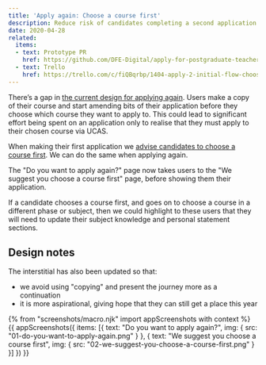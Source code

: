 ```yaml
---
title: 'Apply again: Choose a course first'
description: Reduce risk of candidates completing a second application for a course that is only available through UCAS.
date: 2020-04-28
related:
  items:
  - text: Prototype PR
    href: https://github.com/DFE-Digital/apply-for-postgraduate-teacher-training-prototype/pull/385
  - text: Trello
    href: https://trello.com/c/fiQBqrbp/1404-apply-2-initial-flow-choosing-a-course
---
```


There’s a gap in [the current design for applying again](/apply-for-teacher-training/applying-again-iteration). Users make a copy of their course and start amending bits of their application before they choose which course they want to apply to. This could lead to significant effort being spent on an application only to realise that they must apply to their chosen course via UCAS.

When making their first application we [advise candidates to choose a course first](/apply-for-teacher-training/dual-running#we-suggest-you-choose-a-course-first). We can do the same when applying again.

The "Do you want to apply again?" page now takes users to the "We suggest you choose a course first" page, before showing them their application.

If a candidate chooses a course first, and goes on to choose a course in a different phase or subject, then we could highlight to these users that they will need to update their subject knowledge and personal statement sections.

## Design notes

The interstitial has also been updated so that:

* we avoid using "copying" and present the journey more as a continuation
* it is more aspirational, giving hope that they can still get a place this year

{% from "screenshots/macro.njk" import appScreenshots with context %}
{{ appScreenshots({
  items: [{
      text: "Do you want to apply again?",
      img: { src: "01-do-you-want-to-apply-again.png" }
    }, {
      text: "We suggest you choose a course first",
      img: { src: "02-we-suggest-you-choose-a-course-first.png" }
    }]
}) }}
